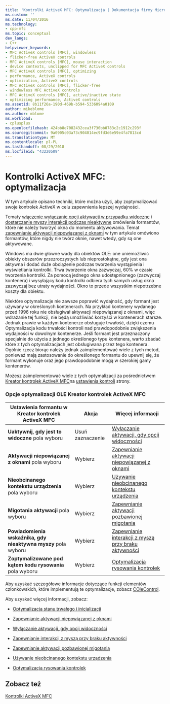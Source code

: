 ```yaml
---
title: 'Kontrolki ActiveX MFC: Optymalizacja | Dokumentacja firmy Microsoft'
ms.custom: ''
ms.date: 11/04/2016
ms.technology:
- cpp-mfc
ms.topic: conceptual
dev_langs:
- C++
helpviewer_keywords:
- MFC ActiveX controls [MFC], windowless
- flicker-free ActiveX controls
- MFC ActiveX controls [MFC], mouse interaction
- device contexts, unclipped for MFC ActiveX controls
- MFC ActiveX controls [MFC], optimizing
- performance, ActiveX controls
- optimization, ActiveX controls
- MFC ActiveX controls [MFC], flicker-free
- windowless MFC ActiveX controls
- MFC ActiveX controls [MFC], active/inactive state
- optimizing performance, ActiveX controls
ms.assetid: 8b11f26a-190d-469b-b594-5336094a0109
author: mikeblome
ms.author: mblome
ms.workload:
- cplusplus
ms.openlocfilehash: 424bb8e7082432cea3f730bb0783c2c1912c293f
ms.sourcegitcommit: 9a0905c03a73c904014ec9fd3d6e59e4fa7813cd
ms.translationtype: MT
ms.contentlocale: pl-PL
ms.lasthandoff: 08/29/2018
ms.locfileid: "43220509"
---
```

# <a name="mfc-activex-controls-optimization"></a>Kontrolki ActiveX MFC: optymalizacja
W tym artykule opisano techniki, które można użyć, aby zoptymalizować swoje kontrolek ActiveX w celu zapewnienia lepszej wydajności.  
  
 Tematy [włączenie wyłączanie opcji aktywacji w przypadku widoczne](../mfc/turning-off-the-activate-when-visible-option.md) i [dostarczanie myszy interakcji podczas nieaktywne](../mfc/providing-mouse-interaction-while-inactive.md) omówienia formantów, które nie należy tworzyć okna do momentu aktywowania. Temat [zapewnianie aktywacji niepowiązanej z oknami](../mfc/providing-windowless-activation.md) w tym artykule omówiono formantów, które nigdy nie twórz oknie, nawet wtedy, gdy są one aktywowane.  
  
 Windows ma dwie główne wady dla obiektów OLE: one uniemożliwić obiekty obszarów przezroczystych lub nieprostokątne, gdy jest ona aktywna i dodać duże obciążenie podczas tworzenia wystąpienia i wyświetlania kontrolki. Trwa tworzenie okna zazwyczaj, 60% w czasie tworzenia kontrolki. Za pomocą jednego okna udostępnionego (zazwyczaj kontenera) i wysyłający kodu kontrolki odbiera tych samych usług okna zazwyczaj bez utraty wydajności. Okno to przede wszystkim niepotrzebne koszty dla obiektu.  
  
 Niektóre optymalizacje nie zawsze poprawić wydajność, gdy formant jest używany w określonych kontenerach. Na przykład kontenery wydanego przed 1996 roku nie obsługiwał aktywacji niepowiązanej z oknami, więc wdrażanie tej funkcji, nie będą umożliwiać korzyści w kontenerach starsze. Jednak prawie w każdym kontenerze obsługuje trwałość, dzięki czemu Optymalizacja kodu trwałości kontroli nad prawdopodobnie zwiększenia wydajności w dowolnym kontenerze. Jeśli formant jest przeznaczony specjalnie do użycia z jednego określonego typu kontenera, warto zbadać które z tych optymalizacjach jest obsługiwana przez tego kontenera. Ogólnie rzecz biorąc należy jednak zaimplementować wiele z tych metod, ponieważ mają zastosowanie do określonego formantu do upewnij się, że formant wykonuje oraz jego prawdopodobnie mogą w szerokiej gamy kontenerów.  
  
 Możesz zaimplementować wiele z tych optymalizacji za pośrednictwem [Kreator kontrolek ActiveX MFC](../mfc/reference/mfc-activex-control-wizard.md)na [ustawienia kontroli](../mfc/reference/control-settings-mfc-activex-control-wizard.md) strony.  
  
### <a name="mfc-activex-control-wizard-ole-optimization-options"></a>Opcje optymalizacji OLE Kreator kontrolek ActiveX MFC  
  
|Ustawienia formantu w Kreator kontrolek ActiveX MFC|Akcja|Więcej informacji|  
|-------------------------------------------------------|------------|----------------------|  
|**Uaktywnij, gdy jest to widoczne** pola wyboru|Usuń zaznaczenie|[Wyłączanie aktywacji, gdy opcji widoczności](../mfc/turning-off-the-activate-when-visible-option.md)|  
|**Aktywacji niepowiązanej z oknami** pola wyboru|Wybierz|[Zapewnianie aktywacji niepowiązanej z oknami](../mfc/providing-windowless-activation.md)|  
|**Nieobcinanego kontekstu urządzenia** pola wyboru|Wybierz|[Używanie nieobcinanego kontekstu urządzenia](../mfc/using-an-unclipped-device-context.md)|  
|**Migotania aktywacji** pola wyboru|Wybierz|[Zapewnianie aktywacji pozbawionej migotania](../mfc/providing-flicker-free-activation.md)|  
|**Powiadomienia wskaźnika, gdy nieaktywna myszy** pola wyboru|Wybierz|[Zapewnianie interakcji z myszą przy braku aktywności](../mfc/providing-mouse-interaction-while-inactive.md)|  
|**Zoptymalizowane pod kątem kodu rysowania** pola wyboru|Wybierz|[Optymalizacja rysowania kontrolek](../mfc/optimizing-control-drawing.md)|  
  
 Aby uzyskać szczegółowe informacje dotyczące funkcji elementów członkowskich, które implementują te optymalizacje, zobacz [COleControl](../mfc/reference/colecontrol-class.md).  
  
 Aby uzyskać więcej informacji, zobacz:  
  
-   [Optymalizacja stanu trwałego i inicjalizacji](../mfc/optimizing-persistence-and-initialization.md)  
  
-   [Zapewnianie aktywacji niepowiązanej z oknami](../mfc/providing-windowless-activation.md)  
  
-   [Wyłączanie aktywacji, gdy opcji widoczności](../mfc/turning-off-the-activate-when-visible-option.md)  
  
-   [Zapewnianie interakcji z myszą przy braku aktywności](../mfc/providing-mouse-interaction-while-inactive.md)  
  
-   [Zapewnianie aktywacji pozbawionej migotania](../mfc/providing-flicker-free-activation.md)  
  
-   [Używanie nieobcinanego kontekstu urządzenia](../mfc/using-an-unclipped-device-context.md)  
  
-   [Optymalizacja rysowania kontrolek](../mfc/optimizing-control-drawing.md)  
  
## <a name="see-also"></a>Zobacz też  
 [Kontrolki ActiveX MFC](../mfc/mfc-activex-controls.md)

